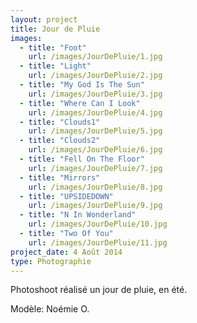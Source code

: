 ```yaml
---
layout: project
title: Jour de Pluie
images:
  - title: "Foot"
    url: /images/JourDePluie/1.jpg
  - title: "Light"
    url: /images/JourDePluie/2.jpg
  - title: "My God Is The Sun"
    url: /images/JourDePluie/3.jpg
  - title: "Where Can I Look"
    url: /images/JourDePluie/4.jpg
  - title: "Clouds1"
    url: /images/JourDePluie/5.jpg
  - title: "Clouds2"
    url: /images/JourDePluie/6.jpg
  - title: "Fell On The Floor"
    url: /images/JourDePluie/7.jpg
  - title: "Mirrors"
    url: /images/JourDePluie/8.jpg
  - title: "UPSIDEDOWN"
    url: /images/JourDePluie/9.jpg
  - title: "N In Wonderland"
    url: /images/JourDePluie/10.jpg
  - title: "Two Of You"
    url: /images/JourDePluie/11.jpg
project_date: 4 Août 2014
type: Photographie
---
```

Photoshoot réalisé un jour de pluie, en été.

Modèle: Noémie O.

